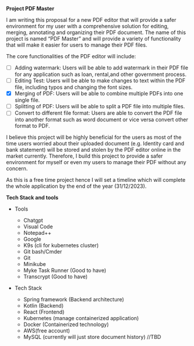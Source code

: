 **Project PDF Master**

I am writing this proposal for a new PDF editor that will provide a safer environment for my user with a comprehensive solution for editing, merging, annotating and organizing their PDF document. The name of this project is named “PDF Master” and will provide a variety of functionality that will make it easier for users to manage their PDF files.

The core functionalities of the PDF editor will include:

- [ ] Adding watermark: Users will be able to add watermark in their PDF file for any application such as loan, rental,and other government process.
- [ ] Editing Test: Users will  be able to make changes to text within the PDF file, including typos and changing the font sizes.
- [x] Merging of PDF: Users will be able to combine multiple PDFs into one single file.
- [ ] Splitting of PDF: Users will be able to split a PDF file into multiple files.
- [ ] Convert to different file format: Users are able to convert the PDF file into another format such as word document or vice versa convert other format to PDF.

I believe this project will be highly beneficial for the users as most of the time users worried about their uploaded document (e.g. Identity card and bank statement)  will be stored and stolen by the PDF editor online in the market currently. Therefore, I build this project to provide a safer environment for myself or even my users to manage their PDF without any concern.

As this is a free time project hence I will set a timeline which will complete the whole application by the end of the year (31/12/2023).

**Tech Stack and tools**

- Tools
  - Chatgpt
  - Visual Code
  - Notepad++
  - Google
  - K9s (cli for kubernetes cluster)
  - Git bash/Cmder
  - Git
  - Minikube
  - Myke Task Runner (Good to have)
  - Transcrypt (Good to have)

- Tech Stack
  - Spring framework (Backend architecture)
  - Kotlin (Backend)
  - React (Frontend)
  - Kubernetes (manage containerized application)
  - Docker (Containerized technology)
  - AWS(free account)
  - MySQL (currently will just store document history) //TBD





